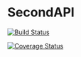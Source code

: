 # SecondAPI
[![Build Status](https://travis-ci.org/MUGABA/SecondAPI.svg?branch=master)](https://travis-ci.org/MUGABA/SecondAPI)

[![Coverage Status](https://coveralls.io/repos/github/MUGABA/SecondAPI/badge.svg)](https://coveralls.io/github/MUGABA/SecondAPI)